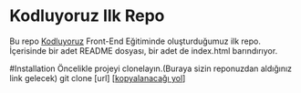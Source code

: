 # Kodluyoruz Ilk Repo
<p>Bu repo <a href="https://kodluyoruz.org/tr/kodluyoruz/">Kodluyoruz</a> Front-End Eğitiminde oluşturduğumuz ilk repo. İçerisinde bir adet README dosyası, bir adet de index.html barındırıyor.</p>


#Installation
Öncelikle projeyi clonelayın.(Buraya sizin reponuzdan aldığınız link gelecek)
git clone [url] [[kopyalanacağı yol](https://github.com/Berkayyolcu/kodluyoruzilkrepo)]

